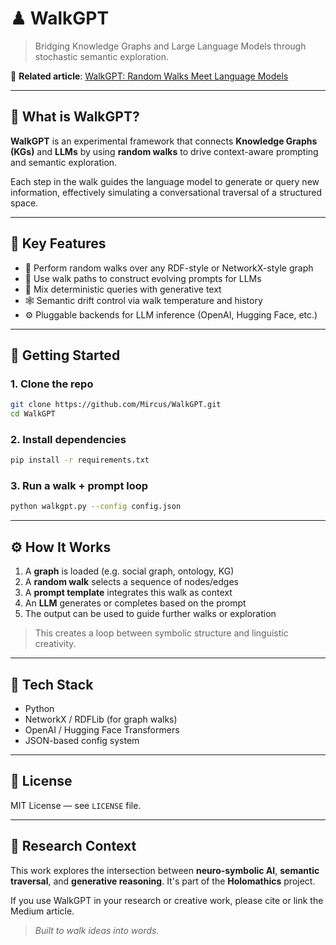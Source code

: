 # ♟ WalkGPT

> Bridging Knowledge Graphs and Large Language Models through stochastic semantic exploration.

📖 **Related article**: [WalkGPT: Random Walks Meet Language Models](https://medium.com/p/45ed4e69d166)

---

## 🤖 What is WalkGPT?

**WalkGPT** is an experimental framework that connects **Knowledge Graphs (KGs)** and **LLMs** by using **random walks** to drive context-aware prompting and semantic exploration.

Each step in the walk guides the language model to generate or query new information, effectively simulating a conversational traversal of a structured space.

---

## 🧠 Key Features

* 🔁 Perform random walks over any RDF-style or NetworkX-style graph
* 💬 Use walk paths to construct evolving prompts for LLMs
* 🧩 Mix deterministic queries with generative text
* 🕸 Semantic drift control via walk temperature and history
* ⚙️ Pluggable backends for LLM inference (OpenAI, Hugging Face, etc.)

---

## 🚀 Getting Started

### 1. Clone the repo

```bash
git clone https://github.com/Mircus/WalkGPT.git
cd WalkGPT
```

### 2. Install dependencies

```bash
pip install -r requirements.txt
```

### 3. Run a walk + prompt loop

```bash
python walkgpt.py --config config.json
```

---

## ⚙️ How It Works

1. A **graph** is loaded (e.g. social graph, ontology, KG)
2. A **random walk** selects a sequence of nodes/edges
3. A **prompt template** integrates this walk as context
4. An **LLM** generates or completes based on the prompt
5. The output can be used to guide further walks or exploration

> This creates a loop between symbolic structure and linguistic creativity.

---

## 🧰 Tech Stack

* Python
* NetworkX / RDFLib (for graph walks)
* OpenAI / Hugging Face Transformers
* JSON-based config system

---

## 📄 License

MIT License — see `LICENSE` file.

---

## 🧭 Research Context

This work explores the intersection between **neuro-symbolic AI**, **semantic traversal**, and **generative reasoning**.
It's part of the **Holomathics** project.

If you use WalkGPT in your research or creative work, please cite or link the Medium article.

> *Built to walk ideas into words.*
